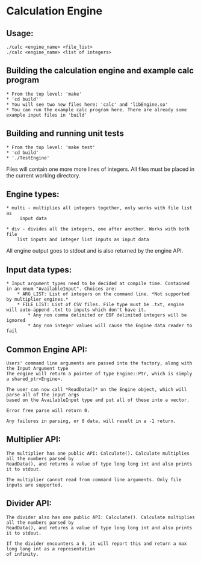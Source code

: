 # Calculation Engine

## Usage:
    ./calc <engine_name> <file_list>
    ./calc <engine_name> <list of integers>

## Building the calculation engine and example calc program
    * From the top level: 'make'
    * 'cd build''
    * You will see two new files here: 'calc' and 'libEngine.so'
    * You can run the example calc program here. There are already some example input files in 'build'


## Building and running unit tests
    * From the top level: 'make test'
    * 'cd build'
    * './TestEngine'

Files will contain one more more lines of integers. 
All files must be placed in the current working directory.

## Engine types:
    * multi - multiplies all integers together, only works with file list as
         input data

    * div - divides all the integers, one after another. Works with both file 
        list inputs and integer list inputs as input data

All engine output goes to stdout and is also returned by the engine API.

## Input data types:
    * Input argument types need to be decided at compile time. Contained in an enum "AvailableInput". Choices are:
        * ARG_LIST: List of integers on the command line. *Not supported by multiplier engines.*
        * FILE_LIST: List of CSV files. File type must be .txt, engine will auto-append .txt to inputs which don't have it.
            * Any non comma delimited or EOF delimited integers will be ignored
            * Any non integer values will cause the Engine data reader to fail


## Common Engine API:
    Users' command line arguments are passed into the factory, along with the Input Argument type
    The engine will return a pointer of type Engine::Ptr, which is simply a shared_ptr<Engine>.

    The user can now call *ReadData()* on the Engine object, which will parse all of the input args
    based on the AvailableInput type and put all of these into a vector.

    Error free parse will return 0.

    Any failures in parsing, or 0 data, will result in a -1 return.

## Multiplier API:
    The multiplier has one public API: Calculate(). Calculate multiplies all the numbers parsed by
    ReadData(), and returns a value of type long long int and also prints it to stdout.

    The multiplier cannot read from command line arguments. Only file inputs are supported.

## Divider API:
    The divider also has one public API: Calculate(). Calculate multiplies all the numbers parsed by
    ReadData(), and returns a value of type long long int and also prints it to stdout.

    If the divider encounters a 0, it will report this and return a max long long int as a representation
    of infinity. 


